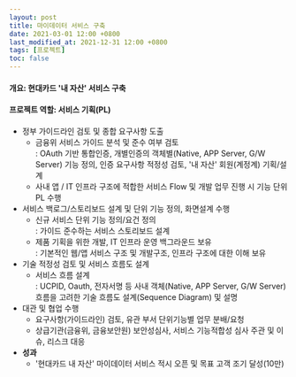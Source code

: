 ```yaml
---
layout: post
title: 마이데이터 서비스 구축
date: 2021-03-01 12:00 +0800
last_modified_at: 2021-12-31 12:00 +0800
tags: [프로젝트]
toc: false
---
```

#### 개요: 현대카드 '내 자산' 서비스 구축
#### 프로젝트 역할: 서비스 기획(PL)

- 정부 가이드라인 검토 및 종합 요구사항 도출
    + 금융위 서비스 가이드 분석 및 준수 여부 검토<br>: OAuth 기반 통합인증, 개별인증의 객체별(Native, APP Server, G/W Server) 기능 정의, 인증 요구사항 적정성 검토, '내 자산' 회원(계정계) 기획/설계
    + 사내 앱 / IT 인프라 구조에 적합한 서비스 Flow 및 개발 업무 진행 시 기능 단위 PL 수행
- 서비스 백로그/스토리보드 설계 및 단위 기능 정의, 화면설계 수행
    + 신규 서비스 단위 기능 정의/요건 정의<br>: 가이드 준수하는 서비스 스토리보드 설계<br>
    + 제품 기획을 위한 개발, IT 인프라 운영 백그라운드 보유<br>: 기본적인 웹/앱 서비스 구조 및 개발구조, 인프라 구조에 대한 이해 보유
- 기술 적정성 검토 및 서비스 흐름도 설계
    + 서비스 흐름 설계<br>: UCPID, Oauth, 전자서명 등 사내 객체(Native, APP Server, G/W Server) 흐름을 고려한 기술 흐름도 설계(Sequence Diagram) 및 설명
- 대관 및 협업 수행
    + 요구사항(가이드라인) 검토, 유관 부서 단위기능별 업무 분배/요청
    + 상급기관(금융위, 금융보안원) 보안성심사, 서비스 기능적합성 심사 주관 및 이슈, 리스크 대응
- **성과**
    + '현대카드 내 자산' 마이데이터 서비스 적시 오픈 및 목표 고객 조기 달성(10만)